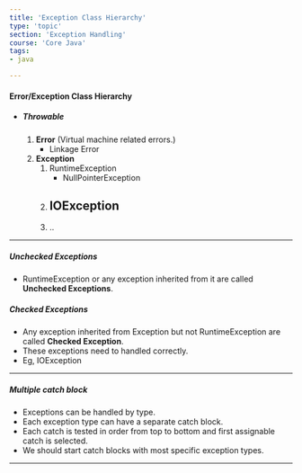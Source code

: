 ```yaml
---
title: 'Exception Class Hierarchy'
type: 'topic'
section: 'Exception Handling'
course: 'Core Java'
tags:
- java

---
```

#### Error/Exception Class Hierarchy
- ##### Throwable
    1. **Error** (Virtual machine related errors.)
          - Linkage Error
    2. **Exception**
          1. RuntimeException
              - NullPointerException
          2. IOException
              - 
          3. ..

---
##### Unchecked Exceptions
- RuntimeException or any exception inherited from it are called **Unchecked Exceptions**.

##### Checked Exceptions
- Any exception inherited from Exception but not RuntimeException are called **Checked Exception**.
- These exceptions need to handled correctly.
-  Eg, IOException

---
##### Multiple catch block
- Exceptions can be handled by type.
- Each exception type can have a separate catch block.
- Each catch is tested in order from top to bottom and first assignable catch is selected.
- We should start catch blocks with most specific exception types.

---